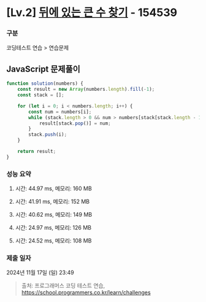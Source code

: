 # [Lv.2] [뒤에 있는 큰 수 찾기](https://school.programmers.co.kr/learn/courses/30/lessons/154539?language=javascript) - 154539 

### 구분

코딩테스트 연습 > 연습문제

## JavaScript 문제풀이

```js
function solution(numbers) {
    const result = new Array(numbers.length).fill(-1);
    const stack = [];

    for (let i = 0; i < numbers.length; i++) {
        const num = numbers[i];
        while (stack.length > 0 && num > numbers[stack[stack.length - 1]]) {
            result[stack.pop()] = num;
        }
        stack.push(i);
    }

    return result;
}

```

### 성능 요약

1. 시간: 44.97 ms, 메모리: 160 MB

2. 시간: 41.91 ms, 메모리: 152 MB
3. 시간: 40.62 ms, 메모리: 149 MB
4. 시간: 24.97 ms, 메모리: 126 MB
5. 시간: 24.52 ms, 메모리: 108 MB

### 제출 일자

2024년 11월 17일 (일) 23:49

> 출처: 프로그래머스 코딩 테스트 연습, https://school.programmers.co.kr/learn/challenges
